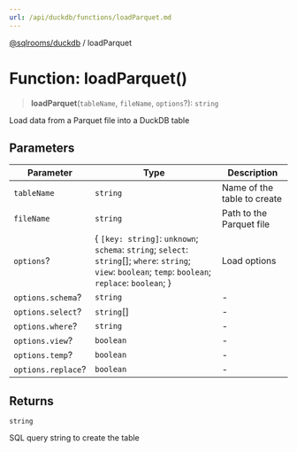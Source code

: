 ```yaml
---
url: /api/duckdb/functions/loadParquet.md
---
```

[@sqlrooms/duckdb](../index.md) / loadParquet

# Function: loadParquet()

> **loadParquet**(`tableName`, `fileName`, `options`?): `string`

Load data from a Parquet file into a DuckDB table

## Parameters

| Parameter | Type | Description |
| ------ | ------ | ------ |
| `tableName` | `string` | Name of the table to create |
| `fileName` | `string` | Path to the Parquet file |
| `options`? | { `[key: string]`: `unknown`; `schema`: `string`; `select`: `string`\[]; `where`: `string`; `view`: `boolean`; `temp`: `boolean`; `replace`: `boolean`; } | Load options |
| `options.schema`? | `string` | - |
| `options.select`? | `string`\[] | - |
| `options.where`? | `string` | - |
| `options.view`? | `boolean` | - |
| `options.temp`? | `boolean` | - |
| `options.replace`? | `boolean` | - |

## Returns

`string`

SQL query string to create the table
